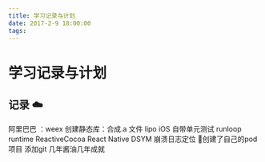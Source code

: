 ```yaml
---
title: 学习记录与计划
date: 2017-2-9 18:00:00
tags:
---
```


# 学习记录与计划

## 记录 ☁️
阿里巴巴 ：weex
创建静态库：合成.a  文件 lipo
iOS 自带单元测试
runloop
runtime
ReactiveCocoa 
React Native
DSYM 崩溃日志定位
创建了自己的pod项目
添加git
几年酱油几年成就
